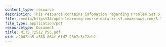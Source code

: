 ```yaml
---
content_type: resource
description: This resource contains infomation regarding Problem Set 5.
file: /media/https%3A/open-learning-course-data-rc.s3.amazonaws.com/5-72-statistical-mechanics-spring-2012/a20d2ba5a568864f6fd723b7c5c72cb2_MIT5_72S12_PS5.pdf
file_type: application/pdf
resourcetype: Document
title: MIT5_72S12_PS5.pdf
uid: a20d2ba5-a568-864f-6fd7-23b7c5c72cb2
---
```

